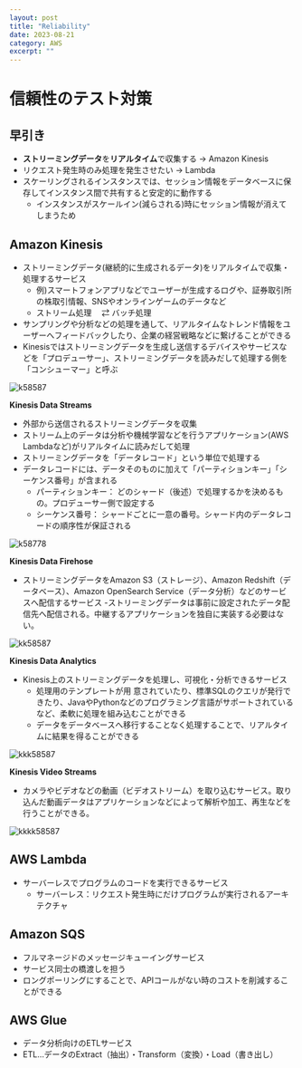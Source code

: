 ```yaml
---
layout: post
title: "Reliability"
date: 2023-08-21
category: AWS
excerpt: ""
---
```

# 信頼性のテスト対策
## 早引き
- **ストリーミングデータ**を**リアルタイム**で収集する -> Amazon Kinesis
- リクエスト発生時のみ処理を発生させたい -> Lambda
- スケーリングされるインスタンスでは、セッション情報をデータベースに保存してインスタンス間で共有すると安定的に動作する
  - インスタンスがスケールイン(減らされる)時にセッション情報が消えてしまうため 

## Amazon Kinesis
- ストリーミングデータ(継続的に生成されるデータ)をリアルタイムで収集・処理するサービス
  - 例)スマートフォンアプリなどでユーザーが生成するログや、証券取引所の株取引情報、SNSやオンラインゲームのデータなど
  - ストリーム処理　 ⇄ バッチ処理
- サンプリングや分析などの処理を通して、リアルタイムなトレンド情報をユーザーへフィードバックしたり、企業の経営戦略などに繋げることができる
- Kinesisではストリーミングデータを生成し送信するデバイスやサービスなどを「プロデューサー」、ストリーミングデータを読みだして処理する側を「コンシューマー」と呼ぶ

![k58587](https://github.com/IzmYuta/TIL/assets/104307371/0ac7c006-18a5-40a9-a6f0-d11d75dd70b3)

**Kinesis Data Streams**
- 外部から送信されるストリーミングデータを収集
- ストリーム上のデータは分析や機械学習などを行うアプリケーション(AWS Lambdaなど)がリアルタイムに読みだして処理
- ストリーミングデータを「データレコード」という単位で処理する
- データレコードには、データそのものに加えて「パーティションキー」「シーケンス番号」が含まれる
  - パーティションキー： どのシャード（後述）で処理するかを決めるもの。プロデューサー側で設定する
  - シーケンス番号： シャードごとに一意の番号。シャード内のデータレコードの順序性が保証される

![k58778](https://github.com/IzmYuta/TIL/assets/104307371/87bd3c6e-52ea-483f-9eef-1009fb2bddff)

**Kinesis Data Firehose**
- ストリーミングデータをAmazon S3（ストレージ）、Amazon Redshift（データベース）、Amazon OpenSearch Service（データ分析）などのサービスへ配信するサービス
  -ストリーミングデータは事前に設定されたデータ配信先へ配信される。中継するアプリケーションを独自に実装する必要はない。 

![kk58587](https://github.com/IzmYuta/TIL/assets/104307371/41732287-92d8-4714-8c6f-ad9833393a34)

**Kinesis Data Analytics**
- Kinesis上のストリーミングデータを処理し、可視化・分析できるサービス
  - 処理用のテンプレートが用
意されていたり、標準SQLのクエリが発行できたり、JavaやPythonなどのプログラミング言語がサポートされているなど、柔軟に処理を組み込むことができる
  - データをデータベースへ移行することなく処理することで、リアルタイムに結果を得ることができる

![kkk58587](https://github.com/IzmYuta/TIL/assets/104307371/1a67db9c-490e-4090-8824-d9e6dbeebd64)

**Kinesis Video Streams**
- カメラやビデオなどの動画（ビデオストリーム）を取り込むサービス。取り込んだ動画データはアプリケーションなどによって解析や加工、再生などを行うことができる。

![kkkk58587](https://github.com/IzmYuta/TIL/assets/104307371/0d243ced-18c3-4400-a88e-81ef28cd9296)


## AWS Lambda
- サーバーレスでプログラムのコードを実行できるサービス
  - サーバーレス：リクエスト発生時にだけプログラムが実行されるアーキテクチャ


## Amazon SQS
- フルマネージドのメッセージキューイングサービス
- サービス同士の橋渡しを担う
- ロングポーリングにすることで、APIコールがない時のコストを削減することができる

## AWS Glue
- データ分析向けのETLサービス
- ETL…データのExtract（抽出）・Transform（変換）・Load（書き出し）
